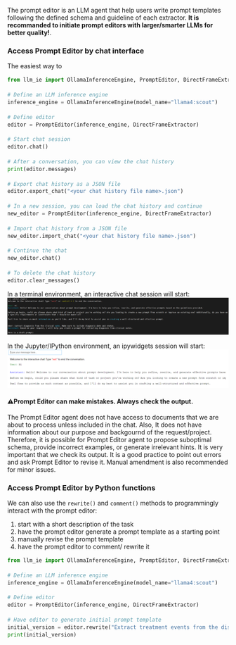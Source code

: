 
The prompt editor is an LLM agent that help users write prompt templates following the defined schema and guideline of each extractor. **It is recommanded to initiate prompt editors with larger/smarter LLMs for better quality!**. 

### Access Prompt Editor by chat interface
The easiest way to 

```python
from llm_ie import OllamaInferenceEngine, PromptEditor, DirectFrameExtractor

# Define an LLM inference engine
inference_engine = OllamaInferenceEngine(model_name="llama4:scout")

# Define editor
editor = PromptEditor(inference_engine, DirectFrameExtractor)

# Start chat session
editor.chat()

# After a conversation, you can view the chat history
print(editor.messages)

# Export chat history as a JSON file
editor.export_chat("<your chat history file name>.json")

# In a new session, you can load the chat history and continue
new_editor = PromptEditor(inference_engine, DirectFrameExtractor)

# Import chat history from a JSON file
new_editor.import_chat("<your chat history file name>.json")

# Continue the chat
new_editor.chat()

# To delete the chat history
editor.clear_messages()
```

In a terminal environment, an interactive chat session will start:
![chat in terminal](readme_img/terminal_chat.PNG)

In the Jupyter/IPython environment, an ipywidgets session will start:
![chat in IPython](readme_img/IPython_chat.PNG)

#### ⚠️Prompt Editor can make mistakes. Always check the output.
The Prompt Editor agent does not have access to documents that we are about to process unless included in the chat. Also, It does not have information about our purpose and backgournd of the request/project. Therefore, it is possible for Prompt Editor agent to propose suboptimal schema, provide incorrect examples, or generate irrelevant hints. It is very important that we check its output. It is a good practice to point out errors and ask Prompt Editor to revise it. Manual amendment is also recommended for minor issues. 

### Access Prompt Editor by Python functions
We can also use the `rewrite()` and `comment()` methods to programmingly interact with the prompt editor: 

1. start with a short description of the task
2. have the prompt editor generate a prompt template as a starting point
3. manually revise the prompt template
4. have the prompt editor to comment/ rewrite it

```python
from llm_ie import OllamaInferenceEngine, PromptEditor, DirectFrameExtractor

# Define an LLM inference engine
inference_engine = OllamaInferenceEngine(model_name="llama4:scout")

# Define editor
editor = PromptEditor(inference_engine, DirectFrameExtractor)

# Have editor to generate initial prompt template
initial_version = editor.rewrite("Extract treatment events from the discharge summary.")
print(initial_version)
```
